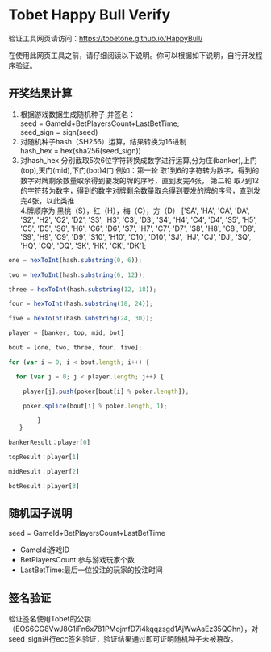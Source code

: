 # Tobet Happy Bull Verify

验证工具网页请访问：https://tobetone.github.io/HappyBull/

在使用此网页工具之前，请仔细阅读以下说明。你可以根据如下说明，自行开发程序验证。
## 开奖结果计算
  1. 根据游戏数据生成随机种子,并签名：  
    seed = GameId+BetPlayersCount+LastBetTime;  
    seed_sign = sign(seed)  
  2. 对随机种子hash（SH256）运算，结果转换为16进制  
    hash_hex = hex(sha256(seed_sign)) 
  3. 对hash_hex 分别截取5次6位字符转换成数字进行运算,分为庄(banker),上门(top),天门(mid),下门(bot)4门
    例如：第一轮 取1到6的字符转为数字，得到的数字对牌剩余数量取余得到要发的牌的序号，直到发完4张，
    第二轮 取7到12的字符转为数字，得到的数字对牌剩余数量取余得到要发的牌的序号，直到发完4张，以此类推  
  4.牌顺序为 黑桃（S），红（H），梅（C），方（D）
   ['SA', 'HA', 'CA', 'DA', 'S2', 'H2', 'C2', 'D2', 'S3', 'H3', 'C3', 'D3', 
   'S4', 'H4', 'C4', 'D4', 'S5', 'H5', 'C5', 'D5', 'S6',   'H6', 'C6', 'D6', 
   'S7', 'H7', 'C7', 'D7', 'S8', 'H8', 'C8', 'D8', 'S9', 'H9', 'C9', 'D9', 
   'S10', 'H10', 'C10', 'D10', 'SJ', 'HJ', 'CJ', 'DJ', 'SQ', 'HQ', 'CQ', 'DQ',
   'SK', 'HK', 'CK', 'DK'];
  
```javascript
one = hexToInt(hash.substring(0, 6));

two = hexToInt(hash.substring(6, 12));

three = hexToInt(hash.substring(12, 18));

four = hexToInt(hash.substring(18, 24));

five = hexToInt(hash.substring(24, 30));

player = [banker, top, mid, bot]

bout = [one, two, three, four, five];

for (var i = 0; i < bout.length; i++) {

  for (var j = 0; j < player.length; j++) {

    player[j].push(poker[bout[i] % poker.length]);

    poker.splice(bout[i] % poker.length, 1);

        }
   }

bankerResult：player[0]

topResult：player[1]

midResult：player[2]

botResult：player[3]
```
## 随机因子说明
   seed = GameId+BetPlayersCount+LastBetTime
*  GameId:游戏ID
*  BetPlayersCount:参与游戏玩家个数
*  LastBetTime:最后一位投注的玩家的投注时间
## 签名验证
   验证签名使用Tobet的公钥（EOS6CG8VwJ8G1iFn6x781PMojmfD7i4kqqzsgd1AjWwAaEz35QGhn），对seed_sign进行ecc签名验证，验证结果通过即可证明随机种子未被篡改。

